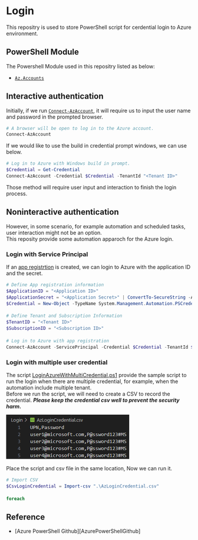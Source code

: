 # Login

This repositry is used to store PowerShell script for cerdential login to Azure environment.

## PowerShell Module
The Powershell Module used in this repositry listed as below:
* [`Az.Accounts`][Az.Accounts]


## Interactive authentication
Initially, if we run [`Connect-AzAccount`][Connect-AzAccount], it will require us to input the user name and password in the prompted browser.
```powershell
# A browser will be open to log in to the Azure account.
Connect-AzAccount
```
If we would like to use the build in credential prompt windows, we can use below.
```powershell
# Log in to Azure with Windows build in prompt.
$Credential = Get-Credential
Connect-AzAccount -Credential $Credential -TenantId "<Tenant ID>"
```
Those method will require user input and interaction to finish the login process.

## Noninteractive authentication
However, in some scenario, for example automation and scheduled tasks, user interaction might not be an option.</br>
This reposity provide some automation apparoch for the Azure login.<br />

### Login with Service Principal
If an [app registrtion][AppRegistration] is created, we can login to Azure with the application ID and the secret.
```powershell
# Define App registration information
$ApplicationID = "<Application ID>"
$ApplicationSecret = "<Application Secret>" | ConvertTo-SecureString -AsPlainText -Force
$Credential = New-Object -TypeName System.Management.Automation.PSCredential -ArgumentList $ApplicationID, $ApplicationSecret

# Define Tenant and Subscription Information
$TenantID = "<Tenant ID>"
$SubscriptionID = "<Subscription ID>"

# Log in to Azure with app registration
Connect-AzAccount -ServicePrincipal -Credential $Credential -TenantId $TenantID -SubscriptionId $SubscriptionID
```

### Login with multiple user credential
The script [LoginAzureWithMultiCredential.ps1][LoginAzureWithMultiCredential] provide the sample script to run the login when there are multiple credential, for example, when the automation include multiple tenant.</br>
Before we run the script, we will need to create a CSV to record the credential. ***Please keep the credential csv well to prevent the security harm.***

![AzLoginCredentialScreenCapture]

Place the script and csv file in the same location, Now we can run it.
```powershell
# Import CSV
$CsvLoginCredential = Import-csv ".\AzLoginCredential.csv"

foreach
```

## Reference
* [Azure PowerShell Github][AzurePowerShellGithub]




<!-- References -->


<!-- Local -->
[LoginAzureWithMultiCredential]: LoginAzureWithMultiCredential.ps1
[AzLoginCredentialScreenCapture]: image/AzLoginCredential%20-%20ScreenCapture.png

<!-- External -->
[Az.Accounts]: https://learn.microsoft.com/en-us/powershell/module/az.accounts/?view=azps-11.1.0
[Connect-AzAccount]: https://learn.microsoft.com/en-us/powershell/module/az.accounts/connect-azaccount?view=azps-11.1.0
[AppRegistration]: https://learn.microsoft.com/en-us/power-apps/developer/data-platform/walkthrough-register-app-azure-active-directory
